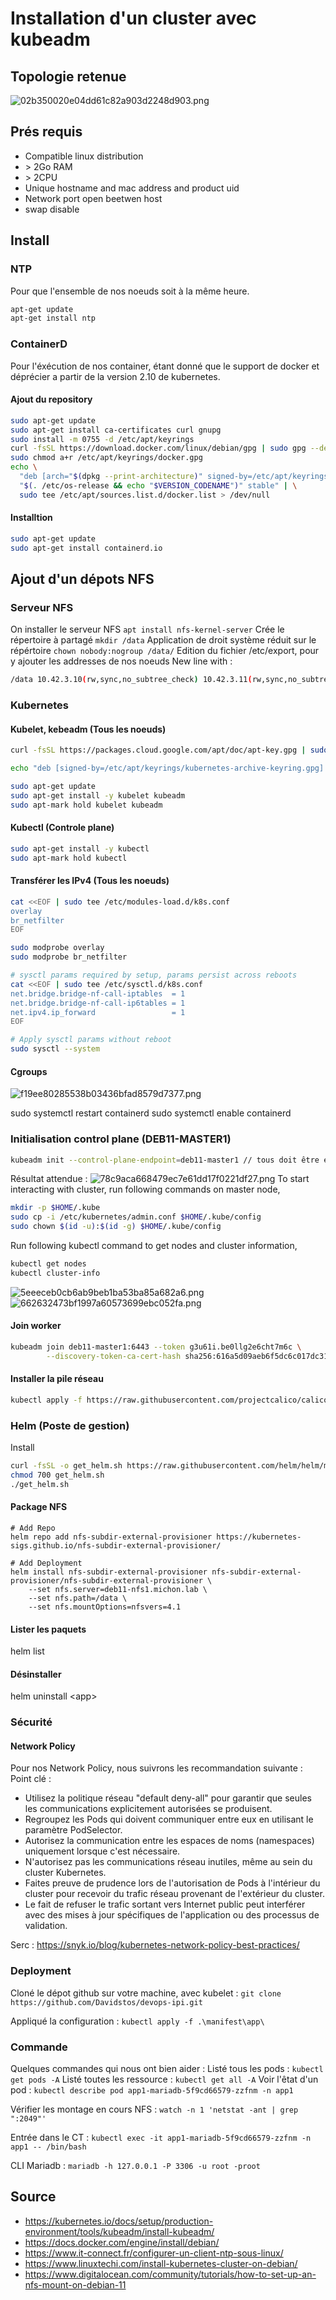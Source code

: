 # Installation d'un cluster avec kubeadm
## Topologie retenue
![02b350020e04dd61c82a903d2248d903.png](./_resources/02b350020e04dd61c82a903d2248d903.png)
## Prés requis

- Compatible linux distribution
- \> 2Go RAM
- \> 2CPU
- Unique hostname and mac address and product uid
- Network port open beetwen host
- swap disable

## Install

### NTP
Pour que l'ensemble de nos noeuds soit à la même heure.

```bash
apt-get update
apt-get install ntp
```

### ContainerD

Pour l'éxécution de nos container, étant donné que le support de docker et déprécier a partir de la version 2.10 de kubernetes.
#### Ajout du repository

```bash
sudo apt-get update
sudo apt-get install ca-certificates curl gnupg
sudo install -m 0755 -d /etc/apt/keyrings
curl -fsSL https://download.docker.com/linux/debian/gpg | sudo gpg --dearmor -o /etc/apt/keyrings/docker.gpg
sudo chmod a+r /etc/apt/keyrings/docker.gpg
echo \
  "deb [arch="$(dpkg --print-architecture)" signed-by=/etc/apt/keyrings/docker.gpg] https://download.docker.com/linux/debian \
  "$(. /etc/os-release && echo "$VERSION_CODENAME")" stable" | \
  sudo tee /etc/apt/sources.list.d/docker.list > /dev/null
```

#### Installtion

```bash
sudo apt-get update
sudo apt-get install containerd.io
```

## Ajout d'un dépots NFS
### Serveur NFS
On installer le serveur NFS
`apt install nfs-kernel-server`
Crée le répertoire à partagé
`mkdir /data`
Application de droit système réduit sur le répértoire
`chown nobody:nogroup /data/`
Edition du fichier /etc/export, pour y ajouter les addresses de nos noeuds
New line with :
```bash
/data 10.42.3.10(rw,sync,no_subtree_check) 10.42.3.11(rw,sync,no_subtree_check) 10.42.3.12(rw,sync,no_subtree_check)
```

### Kubernetes
#### Kubelet, kebeadm (Tous les noeuds)

```bash
curl -fsSL https://packages.cloud.google.com/apt/doc/apt-key.gpg | sudo gpg --dearmor -o /etc/apt/keyrings/kubernetes-archive-keyring.gpg

echo "deb [signed-by=/etc/apt/keyrings/kubernetes-archive-keyring.gpg] https://apt.kubernetes.io/ kubernetes-xenial main" | sudo tee /etc/apt/sources.list.d/kubernetes.list

sudo apt-get update
sudo apt-get install -y kubelet kubeadm
sudo apt-mark hold kubelet kubeadm
```

#### Kubectl (Controle plane)

```bash
sudo apt-get install -y kubectl
sudo apt-mark hold kubectl
```

#### Transférer les IPv4 (Tous les noeuds)

```bash
cat <<EOF | sudo tee /etc/modules-load.d/k8s.conf
overlay
br_netfilter
EOF

sudo modprobe overlay
sudo modprobe br_netfilter

# sysctl params required by setup, params persist across reboots
cat <<EOF | sudo tee /etc/sysctl.d/k8s.conf
net.bridge.bridge-nf-call-iptables  = 1
net.bridge.bridge-nf-call-ip6tables = 1
net.ipv4.ip_forward                 = 1
EOF

# Apply sysctl params without reboot
sudo sysctl --system
```

#### Cgroups
![f19ee80285538b03436bfad8579d7377.png](./_resources/f19ee80285538b03436bfad8579d7377.png)

sudo systemctl restart containerd
sudo systemctl enable containerd

### Initialisation control plane (DEB11-MASTER1)

```bash
kubeadm init --control-plane-endpoint=deb11-master1 // tous doit être en minuscule
```
Résultat attendue :
![78c9aca668479ec7e61dd17f0221df27.png](./_resources/78c9aca668479ec7e61dd17f0221df27.png)
To start interacting with cluster, run following commands on master node,

```bash
mkdir -p $HOME/.kube
sudo cp -i /etc/kubernetes/admin.conf $HOME/.kube/config
sudo chown $(id -u):$(id -g) $HOME/.kube/config
```

Run following kubectl command to get nodes and cluster information,

```bash
kubectl get nodes
kubectl cluster-info
```

![5eeeceb0cb6ab9beb1ba53ba85a682a6.png](./_resources/5eeeceb0cb6ab9beb1ba53ba85a682a6.png)
![662632473bf1997a60573699ebc052fa.png](./_resources/662632473bf1997a60573699ebc052fa.png)

#### Join worker

```bash
kubeadm join deb11-master1:6443 --token g3u61i.be0llg2e6cht7m6c \
        --discovery-token-ca-cert-hash sha256:616a5d09aeb6f5dc6c017dc3153c94abe28d9d0f46183b6b76fa3800d5e3bfdd
```

#### Installer la pile réseau

```bash
kubectl apply -f https://raw.githubusercontent.com/projectcalico/calico/v3.25.0/manifests/calico.yaml
```

### Helm (Poste de gestion)
Install
```bash
curl -fsSL -o get_helm.sh https://raw.githubusercontent.com/helm/helm/main/scripts/get-helm-3
chmod 700 get_helm.sh
./get_helm.sh
```

#### Package NFS
```helm
# Add Repo
helm repo add nfs-subdir-external-provisioner https://kubernetes-sigs.github.io/nfs-subdir-external-provisioner/

# Add Deployment
helm install nfs-subdir-external-provisioner nfs-subdir-external-provisioner/nfs-subdir-external-provisioner \
    --set nfs.server=deb11-nfs1.michon.lab \
    --set nfs.path=/data \
    --set nfs.mountOptions=nfsvers=4.1

```

#### Lister les paquets
helm list

#### Désinstaller
helm uninstall \<app\>

### Sécurité
#### Network Policy 
Pour nos Network Policy, nous suivrons les recommandation suivante :
Point clé :
-   Utilisez la politique réseau "default deny-all" pour garantir que seules les communications explicitement autorisées se produisent.
- Regroupez les Pods qui doivent communiquer entre eux en utilisant le paramètre PodSelector.
- Autorisez la communication entre les espaces de noms (namespaces) uniquement lorsque c'est nécessaire.
- N'autorisez pas les communications réseau inutiles, même au sein du cluster Kubernetes.
- Faites preuve de prudence lors de l'autorisation de Pods à l'intérieur du cluster pour recevoir du trafic réseau provenant de l'extérieur du cluster.
- Le fait de refuser le trafic sortant vers Internet public peut interférer avec des mises à jour spécifiques de l'application ou des processus de validation.

Serc : https://snyk.io/blog/kubernetes-network-policy-best-practices/

### Deployment
Cloné le dépot github sur votre machine, avec kubelet :
`git clone https://github.com/Davidstos/devops-ipi.git`

Appliqué la configuration :
`kubectl apply -f .\manifest\app\`

### Commande 
Quelques commandes qui nous ont bien aider :
Listé tous les pods : `kubectl get pods -A`
Listé toutes les ressource : `kubectl get all -A`
Voir l'êtat d'un pod : `kubectl describe pod app1-mariadb-5f9cd66579-zzfnm -n app1`

Vérifier les montage en cours NFS : `watch -n 1 'netstat -ant | grep ":2049"'`

Entrée dans le CT : `kubectl exec -it app1-mariadb-5f9cd66579-zzfnm -n app1 -- /bin/bash`

CLI Mariadb : `mariadb -h 127.0.0.1 -P 3306 -u root -proot`

## Source

- https://kubernetes.io/docs/setup/production-environment/tools/kubeadm/install-kubeadm/
- https://docs.docker.com/engine/install/debian/
- https://www.it-connect.fr/configurer-un-client-ntp-sous-linux/
- https://www.linuxtechi.com/install-kubernetes-cluster-on-debian/
- https://www.digitalocean.com/community/tutorials/how-to-set-up-an-nfs-mount-on-debian-11
